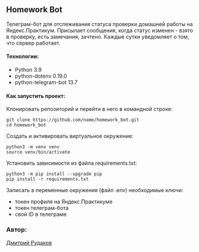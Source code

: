## Homework Bot
Телеграм-бот для отслеживания статуса проверки домашней работы на Яндекс.Практикум.
Присылает сообщения, когда статус изменен - взято в проверку, есть замечания, зачтено.
Каждые сутки уведомляет о том, что сервер работает. 
#### Технологии:
- Python 3.9
- python-dotenv 0.19.0
- python-telegram-bot 13.7
#### Как запустить проект:
Клонировать репозиторий и перейти в него в командной строке:
```
git clone https://github.com/name/homework_bot.git
cd homework_bot
```
Cоздать и активировать виртуальное окружение:
```
python3 -m venv venv
source venv/bin/activate
```
Установить зависимости из файла requirements.txt:
```
python3 -m pip install --upgrade pip
pip install -r requirements.txt
```
Записать в переменные окружения (файл .env) необходимые ключи:
- токен профиля на Яндекс.Практикуме
- токен телеграм-бота
- свой ID в телеграме
 ### Автор:
[Дмитрий Рудаков](https://github.com/Rudakov19)
